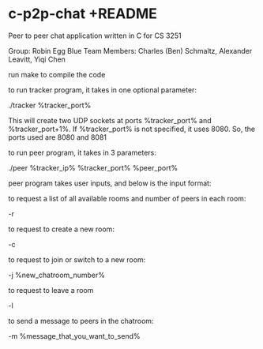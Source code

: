 c-p2p-chat   +README
==========   
   
Peer to peer chat application written in C for CS 3251

Group: Robin Egg Blue Team
Members: Charles (Ben) Schmaltz, Alexander Leavitt, Yiqi Chen


run make to compile the code

to run tracker program, it takes in one optional parameter: 

  ./tracker %tracker_port%

  This will create two UDP sockets at ports %tracker_port% and %tracker_port+1%.
  If %tracker_port% is not specified, it uses 8080. So, the ports used are 8080 and 8081

to run peer program, it takes in 3 parameters: 

  ./peer %tracker_ip% %tracker_port% %peer_port%

peer program takes user inputs, and below is the input format:

to request a list of all available rooms and number of peers in each room: 
  
  -r

to request to create a new room: 

  -c

to request to join or switch to a new room: 

  -j %new_chatroom_number%

to request to leave a room

  -l

to send a message to peers in the chatroom: 

  -m %message_that_you_want_to_send%
